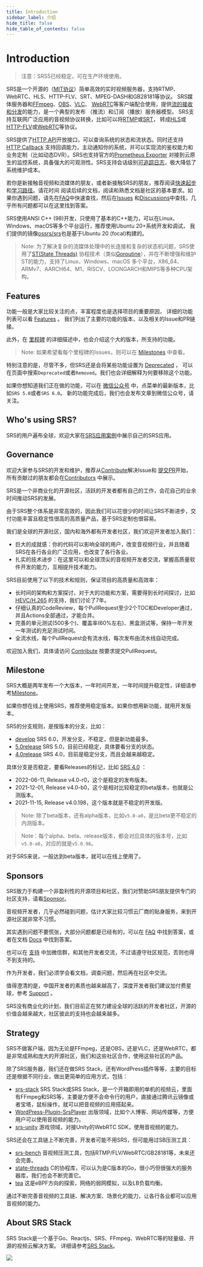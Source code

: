 ```yaml
---
title: Introduction
sidebar_label: 介绍
hide_title: false
hide_table_of_contents: false
---
```


# Introduction

> 注意：SRS5已经稳定，可在生产环境使用。

SRS是一个开源的（[MIT协议](/license)）简单高效的实时视频服务器，支持RTMP、WebRTC、HLS、HTTP-FLV、SRT、MPEG-DASH和GB28181等协议。
SRS媒体服务器和[FFmpeg](https://ffmpeg.org)、[OBS](https://obsproject.com)、[VLC](https://www.videolan.org)、
[WebRTC](https://webrtc.org)等客户端配合使用，提供[流的接收和分发](./getting-started.md)的能力，是一个典型的发布
（推流）和订阅（播放）服务器模型。 SRS支持互联网广泛应用的音视频协议转换，比如可以将[RTMP](./rtmp.md)或[SRT](./srt.md)，
转成[HLS](./hls.md)或[HTTP-FLV](./flv.md)或[WebRTC](./webrtc.md)等协议。

SRS提供了[HTTP API](./http-api.md)开放接口，可以查询系统的状态和流状态。同时还支持[HTTP Callback](./http-callback.md)
支持回调能力，主动通知你的系统，并可以实现流的鉴权能力和业务定制（比如动态DVR）。SRS也支持官方的[Prometheus Exporter](./exporter.md)
对接到云原生的监控系统，具备强大的可观测性。SRS支持会话级别[可追踪日志](./log.md)，极大降低了系统维护成本。

若你是新接触音视频和流媒体的朋友，或者新接触SRS的朋友，推荐阅读[快速起步](./getting-started.md)和[学习路径](/guide)。请花时间
阅读后续的文档，阅读和熟悉文档是社区的基本要求。如果你遇到问题，请先在[FAQ](/faq)中快速查找，然后在[Issues](https://github.com/ossrs/srs/issues)
和[Discussions](https://github.com/ossrs/srs/discussions)中查找，几乎所有问题都可以在这里找到答案。

SRS使用ANSI C++ (98)开发，只使用了基本的C++能力，可以在Linux、Windows、macOS等多个平台运行，推荐使用Ubuntu 20+系统开发和调试，
我们提供的镜像[ossrs/srs](https://hub.docker.com/r/ossrs/srs)也是基于Ubuntu 20 (focal)构建的。

> Note: 为了解决复杂的流媒体处理中的长连接和复杂的状态机问题，SRS使用了[ST(State Threads)](https://github.com/ossrs/state-threads)
协程技术（类似[Goroutine](https://go.dev/doc/effective_go#goroutines)），并在不断增强和维护ST的能力，支持了Linux、Windows、macOS
多个平台，X86_64、ARMv7、AARCH64、M1、RISCV、LOONGARCH和MIPS等多种CPU架构。

## Features

功能一般是大家比较关注的点，丰富程度也是选择项目的重要原因，
详细的功能列表可以看 [Features](https://github.com/ossrs/srs/blob/develop/trunk/doc/Features.md#features) 。
我们列出了主要的功能的版本，以及相关的Issue和PR链接。

此外，在 [里程碑](/product) 的详细描述中，也会介绍这个大的版本，所支持的功能。

> Note: 如果希望看每个里程碑的Issues，则可以在 [Milestones](https://github.com/ossrs/srs/milestones) 中查看。

特别注意的是，尽管不多，但SRS还是会将某些功能设置为 [Deprecated](https://github.com/ossrs/srs/blob/develop/trunk/doc/Features.md#features) ，
可以在页面中搜索`Deprecated`或者`Removed`。我们也会详细解释为何要移除这个功能。

如果你想知道我们正在做的功能，可以在 [微信公众号](/contact#discussion) 中，点菜单的最新版本，比如`SRS 5.0`或者`SRS 6.0`。
新的功能完成后，我们也会发布文章到微信公众号，请关注。

## Who's using SRS?

SRS的用户遍布全球，欢迎大家在[SRS应用案例](https://github.com/ossrs/srs/discussions/3771)中展示自己的SRS应用。

## Governance

欢迎大家参与SRS的开发和维护，推荐从[Contribute](https://github.com/ossrs/srs/contribute)解决Issue和
[提交PR](/how-to-file-pr)开始， 所有贡献过的朋友都会在[Contributors](https://github.com/ossrs/srs#authors)
中展示。

SRS是一个非商业化的开源社区，活跃的开发者都有自己的工作，会花自己的业余时间推动SRS的发展。

由于SRS整个体系是非常高效的，因此我们可以花很少的时间让SRS不断进步，交付功能丰富且稳定性很高的高质量产品，基于SRS定制也很容易。

我们是全球的开源社区，国内和海外都有开发者社区，我们欢迎开发者加入我们：

* 巨大的成就感：你的代码可以影响全球的用户，改变音视频行业，并且随着SRS在各行各业的广泛应用，也改变了各行各业。
* 扎实的技术进步：在这里可以和全球顶尖的音视频开发者交流，掌握高质量软件开发的能力，互相提升技术能力。

SRS目前使用了以下的技术和规则，保证项目的高质量和高效率：

* 长时间的架构和方案探讨，对于大的功能和方案，需要得到长时间探讨，比如 [HEVC/H.265](https://github.com/ossrs/srs/issues/465) 的支持，我们讨论了7年。
* 仔细认真的CodeReview，每个PullRequest至少2个TOC和Developer通过，并且Actions全部通过，才能合并。
* 完善的单元测试(500多个)、覆盖率(60%左右)、黑盒测试等，保持一年开发一年测试的充足测试时间。
* 全流水线，每个PullRequest会有流水线，每次发布由流水线自动完成。

欢迎加入我们，具体请访问 [Contribute](https://github.com/ossrs/srs/contribute) 按要求提交PullRequest。

## Milestone

SRS大概是两年发布一个大版本，一年时间开发，一年时间提升稳定性，详细请参考[Milestone](/product)。

如果你想在线上使用SRS，推荐使用稳定版本。如果你想用新功能，就用开发版本。

SRS的分支规则，是按版本的分支，比如：

* [develop](https://github.com/ossrs/srs/tree/develop) SRS 6.0，开发分支，不稳定，但是新功能最多。
* [5.0release](https://github.com/ossrs/srs/tree/5.0release#releases) SRS 5.0，目前已经稳定，具体要看分支的状态。
* [4.0release](https://github.com/ossrs/srs/tree/4.0release#releases) SRS 4.0，目前是稳定分支，而且会越来越稳定。

具体分支是否稳定，要看Releases的标记，比如 [SRS 4.0](https://github.com/ossrs/srs/tree/4.0release#releases) ：

* 2022-06-11, Release v4.0-r0，这个是稳定的发布版本。
* 2021-12-01, Release v4.0-b0，这个是相对比较稳定的beta版本，也就是公测版本。
* 2021-11-15, Release v4.0.198，这个版本就是不稳定的开发版。

> Note: 除了beta版本，还有alpha版本，比如`v5.0-a0`，是比beta更不稳定的内测版本。

> Note：每个alpha、beta、release版本，都会对应具体的版本号，比如`v5.0-a0`，对应的就是`v5.0.98`。

对于SRS来说，一般达到beta版本，就可以在线上使用了。

## Sponsors

SRS致力于构建一个非盈利性的开源项目和社区，我们对赞助SRS朋友提供专门的社区支持，请看[Sponsor](/contact#donation)。

音视频开发者，几乎必然碰到问题，估计大家比较习惯云厂商的贴身服务，来到开源社区就非常不习惯。

其实遇到问题不要慌张，大部分问题都是已经有的，可以在 [FAQ](/faq) 中找到答案，或者在文档 [Docs](./getting-started.md) 中找到答案。

也可以在 [支持](/contact) 中加微信群，和其他开发者交流，不过请遵守社区规范，否则也得不到支持的。

作为开发者，我们必须学会看文档，调查问题，然后再在社区中交流。

值得澄清的是，中国开发者的素质也越来越高了，深度开发者我们建议加付费星球，参考 [Support](/contact#donation) 。

SRS没有商业化的计划，我们目前正在努力建设全球的活跃的开发者社区，开源的价值会越来越大，社区彼此的支持也会越来越多。

## Strategy

SRS不做客户端，因为无论是FFmpeg，还是OBS，还是VLC，还是WebRTC，都是非常成熟和庞大的开源社区，我们和这些社区合作，使用这些社区的产品。

除了SRS服务器，我们还在做SRS Stack，还有WordPress插件等等，主要的目标还是根据不同行业，做出更简单的应用方式，包括：

* [srs-stack](https://github.com/ossrs/srs-stack) SRS Stack或SRS Stack，是一个开箱即用的单机的视频云，里面有FFmpeg和SRS等，主要是方便不会命令行的用户，直接通过腾讯云镜像或者宝塔，鼠标操作，就可以把音视频的应用搭起来。
* [WordPress-Plugin-SrsPlayer](https://github.com/ossrs/WordPress-Plugin-SrsPlayer) 出版领域，比如个人博客、网站传媒等，方便用户可以使用音视频的能力。
* [srs-unity](https://github.com/ossrs/srs-unity) 游戏领域，对接Unity的WebRTC SDK，使用音视频的能力。

SRS还会在工具链上不断完善，开发者可能不用SRS，但可能用过SB压测工具：

* [srs-bench](https://github.com/ossrs/srs-bench) 音视频压测工具，包括RTMP/FLV/WebRTC/GB28181等，未来还会完善。
* [state-threads](https://github.com/ossrs/state-threads) C的协程库，可以认为是C版本的Go，很小巧但很强大的服务器库，我们也会不断完善它。
* [tea](https://github.com/ossrs/tea) 这是eBPF方向的探索，网络的弱网模拟，以及LB负载均衡。

通过不断完善音视频的工具链、解决方案、场景化的能力，让各行各业都可以应用音视频的能力。

## About SRS Stack

SRS Stack是一个基于Go、Reactjs、SRS、FFmpeg、WebRTC等的轻量级、开源的视频云解决方案。
详细请参考[SRS Stack](./getting-started-stack.md)。

![](https://ossrs.net/gif/v1/sls.gif?site=ossrs.net&path=/lts/doc/zh/v5/introduction)


